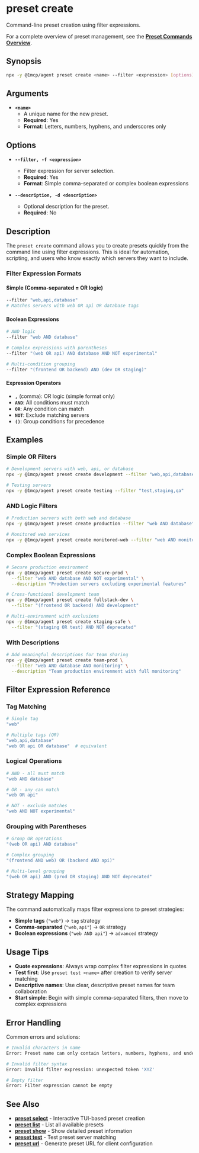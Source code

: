 # preset create

Command-line preset creation using filter expressions.

For a complete overview of preset management, see the **[Preset Commands Overview](./index)**.

## Synopsis

```bash
npx -y @1mcp/agent preset create <name> --filter <expression> [options]
```

## Arguments

- **`<name>`**
  - A unique name for the new preset.
  - **Required**: Yes
  - **Format**: Letters, numbers, hyphens, and underscores only

## Options

- **`--filter, -f <expression>`**
  - Filter expression for server selection.
  - **Required**: Yes
  - **Format**: Simple comma-separated or complex boolean expressions

- **`--description, -d <description>`**
  - Optional description for the preset.
  - **Required**: No

## Description

The `preset create` command allows you to create presets quickly from the command line using filter expressions. This is ideal for automation, scripting, and users who know exactly which servers they want to include.

### Filter Expression Formats

#### Simple (Comma-separated = OR logic)

```bash
--filter "web,api,database"
# Matches servers with web OR api OR database tags
```

#### Boolean Expressions

```bash
# AND logic
--filter "web AND database"

# Complex expressions with parentheses
--filter "(web OR api) AND database AND NOT experimental"

# Multi-condition grouping
--filter "(frontend OR backend) AND (dev OR staging)"
```

#### Expression Operators

- **`,`** (comma): OR logic (simple format only)
- **`AND`**: All conditions must match
- **`OR`**: Any condition can match
- **`NOT`**: Exclude matching servers
- **`()`**: Group conditions for precedence

## Examples

### Simple OR Filters

```bash
# Development servers with web, api, or database
npx -y @1mcp/agent preset create development --filter "web,api,database"

# Testing servers
npx -y @1mcp/agent preset create testing --filter "test,staging,qa"
```

### AND Logic Filters

```bash
# Production servers with both web and database
npx -y @1mcp/agent preset create production --filter "web AND database"

# Monitored web services
npx -y @1mcp/agent preset create monitored-web --filter "web AND monitoring"
```

### Complex Boolean Expressions

```bash
# Secure production environment
npx -y @1mcp/agent preset create secure-prod \
  --filter "web AND database AND NOT experimental" \
  --description "Production servers excluding experimental features"

# Cross-functional development team
npx -y @1mcp/agent preset create fullstack-dev \
  --filter "(frontend OR backend) AND development"

# Multi-environment with exclusions
npx -y @1mcp/agent preset create staging-safe \
  --filter "(staging OR test) AND NOT deprecated"
```

### With Descriptions

```bash
# Add meaningful descriptions for team sharing
npx -y @1mcp/agent preset create team-prod \
  --filter "web AND database AND monitoring" \
  --description "Team production environment with full monitoring"
```

## Filter Expression Reference

### Tag Matching

```bash
# Single tag
"web"

# Multiple tags (OR)
"web,api,database"
"web OR api OR database"  # equivalent
```

### Logical Operations

```bash
# AND - all must match
"web AND database"

# OR - any can match
"web OR api"

# NOT - exclude matches
"web AND NOT experimental"
```

### Grouping with Parentheses

```bash
# Group OR operations
"(web OR api) AND database"

# Complex grouping
"(frontend AND web) OR (backend AND api)"

# Multi-level grouping
"(web OR api) AND (prod OR staging) AND NOT deprecated"
```

## Strategy Mapping

The command automatically maps filter expressions to preset strategies:

- **Simple tags** (`"web"`) → `tag` strategy
- **Comma-separated** (`"web,api"`) → `OR` strategy
- **Boolean expressions** (`"web AND api"`) → `advanced` strategy

## Usage Tips

- **Quote expressions**: Always wrap complex filter expressions in quotes
- **Test first**: Use `preset test <name>` after creation to verify server matching
- **Descriptive names**: Use clear, descriptive preset names for team collaboration
- **Start simple**: Begin with simple comma-separated filters, then move to complex expressions

## Error Handling

Common errors and solutions:

```bash
# Invalid characters in name
Error: Preset name can only contain letters, numbers, hyphens, and underscores

# Invalid filter syntax
Error: Invalid filter expression: unexpected token 'XYZ'

# Empty filter
Error: Filter expression cannot be empty
```

## See Also

- **[preset select](./select)** - Interactive TUI-based preset creation
- **[preset list](./list)** - List all available presets
- **[preset show](./show)** - Show detailed preset information
- **[preset test](./test)** - Test preset server matching
- **[preset url](./url)** - Generate preset URL for client configuration
